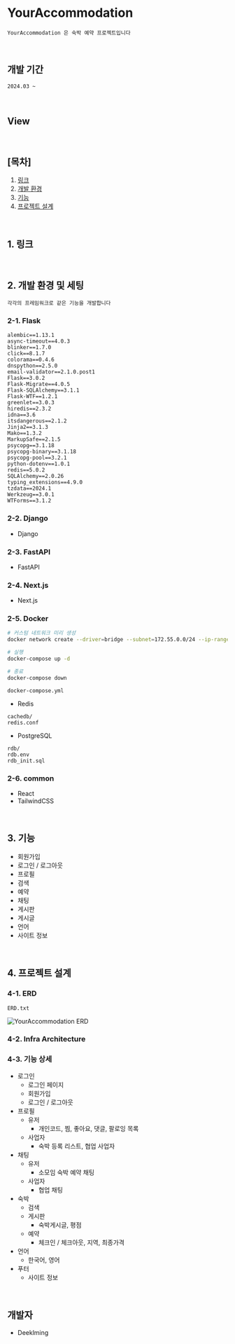 # YourAccommodation

```
YourAccommodation 은 숙박 예약 프로젝트입니다
```

<br>

## 개발 기간
```
2024.03 ~ 
```

<br>

## View

<br>

## [목차]
1. [링크](#1-링크)
2. [개발 환경](#2-개발-환경)
3. [기능](#3-기능)
4. [프로젝트 설계](#4-프로젝트-설계)

<br>

## 1. 링크

<!-- - [1](https://www.notion.so/) -->

<br>

## 2. 개발 환경 및 세팅
```
각각의 프레임워크로 같은 기능을 개발합니다
```

### 2-1. Flask
```
alembic==1.13.1
async-timeout==4.0.3
blinker==1.7.0
click==8.1.7
colorama==0.4.6
dnspython==2.5.0
email-validator==2.1.0.post1
Flask==3.0.2
Flask-Migrate==4.0.5
Flask-SQLAlchemy==3.1.1
Flask-WTF==1.2.1
greenlet==3.0.3
hiredis==2.3.2
idna==3.6
itsdangerous==2.1.2
Jinja2==3.1.3
Mako==1.3.2
MarkupSafe==2.1.5
psycopg==3.1.18
psycopg-binary==3.1.18
psycopg-pool==3.2.1
python-dotenv==1.0.1
redis==5.0.2
SQLAlchemy==2.0.26
typing_extensions==4.9.0
tzdata==2024.1
Werkzeug==3.0.1
WTForms==3.1.2
```

### 2-2. Django
- Django

### 2-3. FastAPI
- FastAPI

### 2-4. Next.js
- Next.js

### 2-5. Docker
```bash
# 커스텀 네트워크 미리 생성
docker network create --driver=bridge --subnet=172.55.0.0/24 --ip-range=172.55.0.0/24 --gateway=172.55.0.1 mynet

# 실행
docker-compose up -d

# 종료
docker-compose down
```
```
docker-compose.yml
```

- Redis
```
cachedb/
redis.conf
```

- PostgreSQL
```
rdb/
rdb.env
rdb_init.sql
```

### 2-6. common
- React
- TailwindCSS

<br>

## 3. 기능

- 회원가입
- 로그인 / 로그아웃
- 프로필
- 검색
- 예약
- 채팅
- 게시판
- 게시글
- 언어
- 사이트 정보

<br>

## 4. 프로젝트 설계

### 4-1. ERD
```
ERD.txt
```
![YourAccommodation ERD](https://github.com/Deeklming/YourAccommodation/assets/71743128/d751ca01-1bce-403b-82b7-625228113d74)

### 4-2. Infra Architecture

<!-- ![YourAccommodation Infra]() -->

### 4-3. 기능 상세
- 로그인
    - 로그인 페이지
    - 회원가입
    - 로그인 / 로그아웃
- 프로필
    - 유저
        - 개인코드, 찜, 좋아요, 댓글, 팔로잉 목록
    - 사업자
        - 숙박 등록 리스트, 협업 사업자
- 채팅
    - 유저
        - 소모임 숙박 예약 채팅
    - 사업자
        - 협업 채팅
- 숙박
    - 검색
    - 게시판
        - 숙박게시글, 평점
    - 예약
        - 체크인 / 체크아웃, 지역, 최종가격
- 언어
    - 한국어, 영어
- 푸터
    - 사이트 정보

<br>

## 개발자

- Deeklming

<br>
